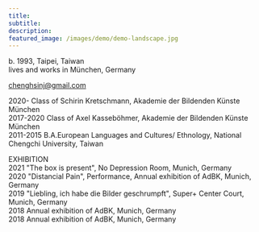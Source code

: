 ```yaml
---
title: 
subtitle: 
description: 
featured_image: /images/demo/demo-landscape.jpg
---
```





  b. 1993, Taipei, Taiwan  
  lives and works in München, Germany 
  
  chenghsinj@gmail.com


  2020-     Class of Schirin Kretschmann, Akademie der Bildenden Künste München  
  2017-2020 Class of Axel Kasseböhmer, Akademie der Bildenden Künste München  
  2011-2015 B.A.European Languages and Cultures/ Ethnology, National Chengchi University, Taiwan


  EXHIBITION  
  2021 "The box is present", No Depression Room, Munich, Germany  
  2020 "Distancial Pain", Performance, Annual exhibition of AdBK, Munich, Germany  
  2019 "Liebling, ich habe die Bilder geschrumpft", Super+ Center Court, Munich, Germany  
  2018 Annual exhibition of AdBK, Munich, Germany  
  2018 Annual exhibition of AdBK, Munich, Germany


